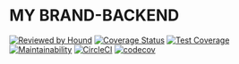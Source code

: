 # MY BRAND-BACKEND

[![Reviewed by Hound](https://img.shields.io/badge/Reviewed_by-Hound-8E64B0.svg)](https://houndci.com)
[![Coverage Status](https://coveralls.io/repos/github/AimePazzo/backend-mybrand/badge.svg?branch=master)](https://coveralls.io/github/AimePazzo/backend-mybrand?branch=master)
[![Test Coverage](https://api.codeclimate.com/v1/badges/c24344cc32d49db69c71/test_coverage)](https://codeclimate.com/github/AimePazzo/backend-mybrand/test_coverage)
[![Maintainability](https://api.codeclimate.com/v1/badges/c24344cc32d49db69c71/maintainability)](https://codeclimate.com/github/AimePazzo/backend-mybrand/maintainability)
[![CircleCI](https://dl.circleci.com/status-badge/img/circleci/QJAmbXvYfbAQp188eYrBVs/Vvmpn6LYc4mVPcKqC97a7k/tree/master.svg?style=svg)](https://dl.circleci.com/status-badge/redirect/circleci/QJAmbXvYfbAQp188eYrBVs/Vvmpn6LYc4mVPcKqC97a7k/tree/master)
[![codecov](https://codecov.io/gh/AimePazzo/backend-mybrand/graph/badge.svg?token=WVS40ET4OG)](https://codecov.io/gh/AimePazzo/backend-mybrand)